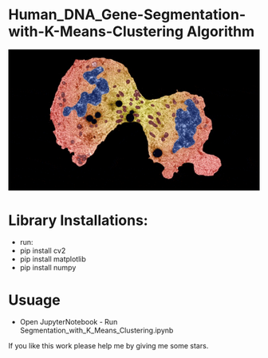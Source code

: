 # Human_DNA_Gene-Segmentation-with-K-Means-Clustering Algorithm


![](gene.gif)


# Library Installations:
 
- run: 
- pip install cv2
- pip install matplotlib
- pip install numpy

# Usuage

- Open JupyterNotebook - Run Segmentation_with_K_Means_Clustering.ipynb


If you like this work please help me by giving me some stars.
